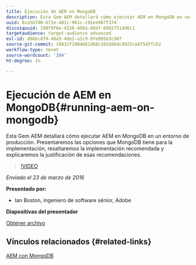 ```yaml
---
title: Ejecución de AEM en MongoDB
description: Esta Gem AEM detallará cómo ejecutar AEM en MongoDB en un entorno de producción. Presentaremos las opciones que MongoDB tiene para la implementación, resaltaremos la implementación recomendada y explicaremos la justificación de esas recomendaciones.
uuid: 8ca5b7d0-b71e-481c-961c-c91ee987f374
discoiquuid: 198f9f6e-4156-468a-88d7-6902f51dd6c1
targetaudience: target-audience advanced
exl-id: d86bcd79-48a5-4de2-a1c9-97e005b3c967
source-git-commit: 19832f1904681d68c102ddbdc8925cebf5dffcb2
workflow-type: tm+mt
source-wordcount: '104'
ht-degree: 1%

---
```


# Ejecución de AEM en MongoDB{#running-aem-on-mongodb}

Esta Gem AEM detallará cómo ejecutar AEM en MongoDB en un entorno de producción. Presentaremos las opciones que MongoDB tiene para la implementación, resaltaremos la implementación recomendada y explicaremos la justificación de esas recomendaciones.

>[!VIDEO](https://video.tv.adobe.com/v/19304/?quality=9)

*Enviado el 23 de marzo de 2016*

**Presentado por:**

* Ian Boston, ingeniero de software sénior, Adobe

**Diapositivas del presentador**

[Obtener archivo](assets/aem-gems-032316-onmongodb.pdf)

## Vínculos relacionados {#related-links}

[AEM con MongoDB](https://docs.adobe.com/content/docs/en/aem/6-1/deploy/platform/aem-with-mongodb.html)

<!--
[Get back to the Overview](https://helpx.adobe.com/experience-manager/kt/eseminars/gems/aem-index.html)
-->
